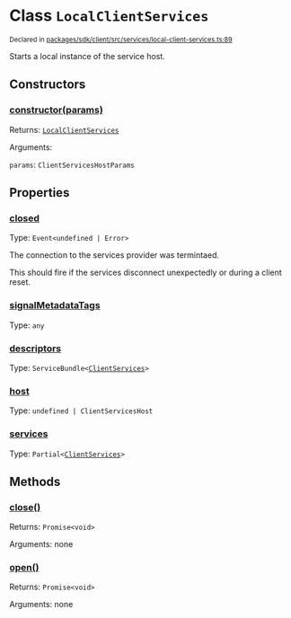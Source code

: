 # Class `LocalClientServices`
<sub>Declared in [packages/sdk/client/src/services/local-client-services.ts:89](https://github.com/dxos/dxos/blob/061d3392e/packages/sdk/client/src/services/local-client-services.ts#L89)</sub>


Starts a local instance of the service host.

## Constructors
### [constructor(params)](https://github.com/dxos/dxos/blob/061d3392e/packages/sdk/client/src/services/local-client-services.ts#L101)




Returns: <code>[LocalClientServices](/api/@dxos/client/classes/LocalClientServices)</code>

Arguments: 

`params`: <code>ClientServicesHostParams</code>



## Properties
### [closed](https://github.com/dxos/dxos/blob/061d3392e/packages/sdk/client/src/services/local-client-services.ts#L90)
Type: <code>Event&lt;undefined | Error&gt;</code>

The connection to the services provider was termintaed.

This should fire if the services disconnect unexpectedly or during a client reset.

### [signalMetadataTags](https://github.com/dxos/dxos/blob/061d3392e/packages/sdk/client/src/services/local-client-services.ts#L94)
Type: <code>any</code>



### [descriptors](https://github.com/dxos/dxos/blob/061d3392e/packages/sdk/client/src/services/local-client-services.ts#L119)
Type: <code>ServiceBundle&lt;[ClientServices](/api/@dxos/client/types/ClientServices)&gt;</code>



### [host](https://github.com/dxos/dxos/blob/061d3392e/packages/sdk/client/src/services/local-client-services.ts#L127)
Type: <code>undefined | ClientServicesHost</code>



### [services](https://github.com/dxos/dxos/blob/061d3392e/packages/sdk/client/src/services/local-client-services.ts#L123)
Type: <code>Partial&lt;[ClientServices](/api/@dxos/client/types/ClientServices)&gt;</code>




## Methods
### [close()](https://github.com/dxos/dxos/blob/061d3392e/packages/sdk/client/src/services/local-client-services.ts#L160)




Returns: <code>Promise&lt;void&gt;</code>

Arguments: none




### [open()](https://github.com/dxos/dxos/blob/061d3392e/packages/sdk/client/src/services/local-client-services.ts#L132)




Returns: <code>Promise&lt;void&gt;</code>

Arguments: none




